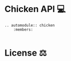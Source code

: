 ```{include} ../README.md
```

```{include} ../CONTRIBUTING.md
```

# Chicken API 💻

```{eval-rst}
.. automodule:: chicken
    :members:
```

```{include} ../CHANGES.md
```

# License ⚖️

```{include} ../LICENSE
```
